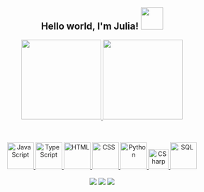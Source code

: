 <h2 align= center>
  Hello world, I'm Julia!
  <img src="https://media1.giphy.com/media/v1.Y2lkPTc5MGI3NjExaWhndzlkc3IwNmo3eHZjZWpqeGdwd2ljeDVtbzg2eWh4OGFqanRiaCZlcD12MV9pbnRlcm5hbF9naWZfYnlfaWQmY3Q9cw/IOaLEhOlGiuwDRqgul/giphy.gif" width="50">
</h2>

<div align= center>
  <table>
    <a href="https://github.com/assisjulia">
    <img height="180em" src="https://github-readme-stats.vercel.app/api?username=assisjulia&show_icons=true&theme=tokyonight&include_all_commits=true&count_private=true"/>
    <img height="180em" src="https://github-readme-stats.vercel.app/api/top-langs/?username=assisjulia&layout=compact&langs_count=6&theme=tokyonight"/>
  </table>
</div>

<div align= center style= display: inline_block>
  <br>
  <img src="https://img.icons8.com/?size=100&id=108784&format=png&color=000000" width="60" alt="JavaScript">
  <img src="https://img.icons8.com/?size=100&id=nCj4PvnCO0tZ&format=png&color=000000" width="60" alt="TypeScript">
  <img src="https://img.icons8.com/?size=100&id=20909&format=png&color=000000" width="60" alt="HTML">
  <img src="https://img.icons8.com/?size=100&id=21278&format=png&color=000000" width="60" alt="CSS">
  <img src="https://img.icons8.com/?size=100&id=13441&format=png&color=000000" width="60" alt="Python">
  <img src="https://upload.wikimedia.org/wikipedia/commons/b/bd/Logo_C_sharp.svg" width="45" alt="CSharp">
  <img src="https://img.icons8.com/?size=100&id=Ign0QG33bZzq&format=png&color=000000" width="60" alt="SQL">
</div>

<br>

<div align= center> 
  <a href="https://www.linkedin.com/in/AssisJulia/" target="_blank"><img src="https://img.shields.io/badge/-LinkedIn-%230077B5?style=for-the-badge&logo=linkedin&logoColor=white" target="_blank"></a>
  <a href = "mailto: juliaassismiguel04@gmail.com"><img src="https://img.shields.io/badge/-Gmail-%23333?style=for-the-badge&logo=gmail&logoColor=white" target="_blank"></a>
  <a href="https://www.instagram.com/aleajubs/" target="_blank"><img src="https://img.shields.io/badge/-Instagram-%23E4405F?style=for-the-badge&logo=instagram&logoColor=white" target="_blank"></a>
</div>
